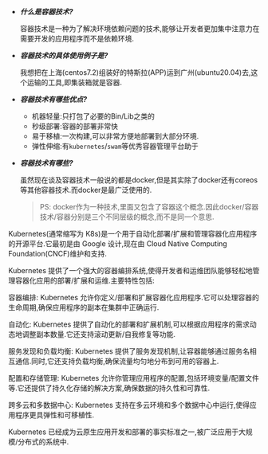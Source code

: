 - ***什么是容器技术?***

  ​	容器技术是一种为了解决环境依赖问题的技术,能够让开发者更加集中注意力在需要开发的应用程序而不是依赖环境.

- ***容器技术的具体使用例子是?***

  ​	我想把在上海(centos7.2)组装好的特斯拉(APP)运到广州(ubuntu20.04)去,这个运输的工具,即集装箱就是容器.

* ***容器技术有哪些优点?***

  - 机器轻量:只打包了必要的Bin/Lib之类的
  - 秒级部署:容器的部署非常快
  - 易于移植:一次构建,可以非常方便地部署到大部分环境.
  - 弹性伸缩:有`kubernetes`/`swam`等优秀容器管理平台助于

* ***容器技术有哪些?***

  ​	虽然现在谈及容器技术一般说的都是docker,但是其实除了docker还有coreos等其他容器技术.而docker是最广泛使用的.

  > 
  > PS: docker作为一种技术,里面又包含了容器这个概念.因此docker/容器技术/容器分别是三个不同层级的概念,而不是同一个意思.

  



Kubernetes(通常缩写为 K8s)是一个用于自动化部署/扩展和管理容器化应用程序的开源平台.它最初是由 Google 设计,现在由 Cloud Native Computing Foundation(CNCF)维护和支持.

Kubernetes 提供了一个强大的容器编排系统,使得开发者和运维团队能够轻松地管理容器化应用的部署/扩展和运维.主要特性包括:

容器编排: Kubernetes 允许你定义/部署和扩展容器化应用程序.它可以处理容器的生命周期,确保应用程序的副本在集群中正确运行.

自动化: Kubernetes 提供了自动化的部署和扩展机制,可以根据应用程序的需求动态地调整副本数量.它还支持滚动更新/自我修复等功能.

服务发现和负载均衡: Kubernetes 提供了服务发现机制,让容器能够通过服务名相互通信.同时,它还支持负载均衡,确保流量均匀地分布到可用的容器上.

配置和存储管理: Kubernetes 允许你管理应用程序的配置,包括环境变量/配置文件等.它还提供了持久化存储的解决方案,确保数据的持久性和可靠性.

跨多云和多数据中心: Kubernetes 支持在多云环境和多个数据中心中运行,使得应用程序更具弹性和可移植性.

Kubernetes 已经成为云原生应用开发和部署的事实标准之一,被广泛应用于大规模/分布式的系统中.